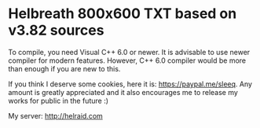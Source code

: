 # Helbreath 800x600 TXT based on v3.82 sources


To compile, you need Visual C++ 6.0 or newer. It is advisable to use newer compiler for modern features. However, C++ 6.0 compiler would be more than enough if you are new to this.

If you think I deserve some cookies, here it is: https://paypal.me/sleeq. Any amount is greatly appreciated and it also encourages me to release my works for public in the future :)

My server: http://helraid.com
